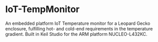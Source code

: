 # IoT-TempMonitor
An embedded platform IoT Temperature monitor for a Leopard Gecko enclosure, fulfilling hot- and cold-end requirements in the temperature gradient. Built in Keil Studio for the ARM platform NUCLEO-L432KC.
